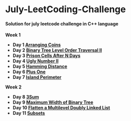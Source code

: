 # July-LeetCoding-Challenge

#### Solution for july leetcode challenge in C++ language

**Week 1**
  * **Day 1 [Arranging Coins](https://github.com/nishantprajapati123/July-LeetCoding-Challenge/blob/master/Week%201/ArrangingCoins.cpp)**
  * **Day 2 [Binary Tree Level Order Traversal II](https://github.com/nishantprajapati123/July-LeetCoding-Challenge/blob/master/Week%201/BinaryTreeLevelOrderTraversalII.cpp)**
  * **Day 3 [Prison Cells After N Days](https://github.com/nishantprajapati123/July-LeetCoding-Challenge/blob/master/Week%201/PrisonCellsAfterNDays.cpp)**
  * **Day 4 [Ugly Number II](https://github.com/nishantprajapati123/July-LeetCoding-Challenge/blob/master/Week%201/UglyNumberII.cpp)**
  * **Day 5 [Hamming Distance](https://github.com/nishantprajapati123/July-LeetCoding-Challenge/blob/master/Week%201/HammingDistance.cpp)**
  * **Day 6 [Plus One](https://github.com/nishantprajapati123/July-LeetCoding-Challenge/blob/master/Week%201/PlusOne.cpp)**
  * **Day 7 [Island Perimeter](https://github.com/nishantprajapati123/July-LeetCoding-Challenge/blob/master/Week%201/IslandPerimeter.cpp)**

**Week 2**
  * **Day 8 [3Sum](https://github.com/nishantprajapati123/July-LeetCoding-Challenge/blob/master/Week%202/3Sum.cpp)**
  * **Day 9 [Maximum Width of Binary Tree](https://github.com/nishantprajapati123/July-LeetCoding-Challenge/blob/master/Week%202/MaximumWidthOfBinaryTree.cpp)**
  * **Day 10 [Flatten a Multilevel Doubly Linked List](https://github.com/nishantprajapati123/July-LeetCoding-Challenge/blob/master/Week%202/FlattenAMultilevelDoublyLinkedList.cpp)**
  * **Day 11 [Subsets](https://github.com/nishantprajapati123/July-LeetCoding-Challenge/blob/master/Week%202/Subsets.cpp)**
